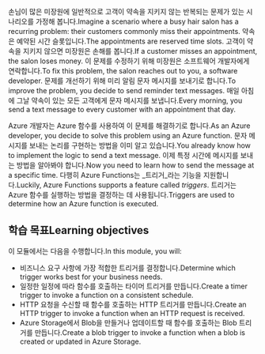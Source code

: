 <span data-ttu-id="cdc48-101">손님이 많은 미장원에 일반적으로 고객이 약속을 지키지 않는 반복되는 문제가 있는 시나리오를 가정해 봅니다.</span><span class="sxs-lookup"><span data-stu-id="cdc48-101">Imagine a scenario where a busy hair salon has a recurring problem: their customers commonly miss their appointments.</span></span> <span data-ttu-id="cdc48-102">약속은 예약된 시간 슬롯입니다.</span><span class="sxs-lookup"><span data-stu-id="cdc48-102">The appointments are reserved time slots.</span></span> <span data-ttu-id="cdc48-103">고객이 약속을 지키지 않으면 미장원은 손해를 봅니다.</span><span class="sxs-lookup"><span data-stu-id="cdc48-103">If a customer misses an appointment, the salon loses money.</span></span> <span data-ttu-id="cdc48-104">이 문제를 수정하기 위해 미장원은 소프트웨어 개발자에게 연락합니다.</span><span class="sxs-lookup"><span data-stu-id="cdc48-104">To fix this problem, the salon reaches out to you, a software developer.</span></span> <span data-ttu-id="cdc48-105">문제를 개선하기 위해 미리 알림 문자 메시지를 보내기로 합니다.</span><span class="sxs-lookup"><span data-stu-id="cdc48-105">To improve the problem, you decide to send reminder text messages.</span></span> <span data-ttu-id="cdc48-106">매일 아침에 그날 약속이 있는 모든 고객에게 문자 메시지를 보냅니다.</span><span class="sxs-lookup"><span data-stu-id="cdc48-106">Every morning, you send a text message to every customer with an appointment that day.</span></span>

<span data-ttu-id="cdc48-107">Azure 개발자는 Azure 함수를 사용하여 이 문제를 해결하기로 합니다.</span><span class="sxs-lookup"><span data-stu-id="cdc48-107">As an Azure developer, you decide to solve this problem using an Azure function.</span></span> <span data-ttu-id="cdc48-108">문자 메시지를 보내는 논리를 구현하는 방법을 이미 알고 있습니다.</span><span class="sxs-lookup"><span data-stu-id="cdc48-108">You already know how to implement the logic to send a text message.</span></span> <span data-ttu-id="cdc48-109">이제 특정 시간에 메시지를 보내는 방법을 알아봐야 합니다.</span><span class="sxs-lookup"><span data-stu-id="cdc48-109">Now you need to learn how to send the message at a specific time.</span></span> <span data-ttu-id="cdc48-110">다행히 Azure Functions는 _트리거_라는 기능을 지원합니다.</span><span class="sxs-lookup"><span data-stu-id="cdc48-110">Luckily, Azure Functions supports a feature called _triggers_.</span></span> <span data-ttu-id="cdc48-111">트리거는 Azure 함수를 실행하는 방법을 결정하는 데 사용됩니다.</span><span class="sxs-lookup"><span data-stu-id="cdc48-111">Triggers are used to determine how an Azure function is executed.</span></span>

## <a name="learning-objectives"></a><span data-ttu-id="cdc48-112">학습 목표</span><span class="sxs-lookup"><span data-stu-id="cdc48-112">Learning objectives</span></span>

<span data-ttu-id="cdc48-113">이 모듈에서는 다음을 수행합니다.</span><span class="sxs-lookup"><span data-stu-id="cdc48-113">In this module, you will:</span></span>

- <span data-ttu-id="cdc48-114">비즈니스 요구 사항에 가장 적합한 트리거를 결정합니다.</span><span class="sxs-lookup"><span data-stu-id="cdc48-114">Determine which trigger works best for your business needs.</span></span>
- <span data-ttu-id="cdc48-115">일정한 일정에 따라 함수를 호출하는 타이머 트리거를 만듭니다.</span><span class="sxs-lookup"><span data-stu-id="cdc48-115">Create a timer trigger to invoke a function on a consistent schedule.</span></span>
- <span data-ttu-id="cdc48-116">HTTP 요청을 수신할 때 함수를 호출하는 HTTP 트리거를 만듭니다.</span><span class="sxs-lookup"><span data-stu-id="cdc48-116">Create an HTTP trigger to invoke a function when an HTTP request is received.</span></span>
- <span data-ttu-id="cdc48-117">Azure Storage에서 Blob을 만들거나 업데이트할 때 함수를 호출하는 Blob 트리거를 만듭니다.</span><span class="sxs-lookup"><span data-stu-id="cdc48-117">Create a blob trigger to invoke a function when a blob is created or updated in Azure Storage.</span></span>
